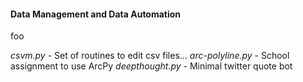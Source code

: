 #### Data Management and Data Automation </h4></th>

foo


*csvm.py*          - Set of routines to edit csv files...
*arc-polyline.py*  - School assignment to use ArcPy
*deepthought.py*   - Minimal twitter quote bot





